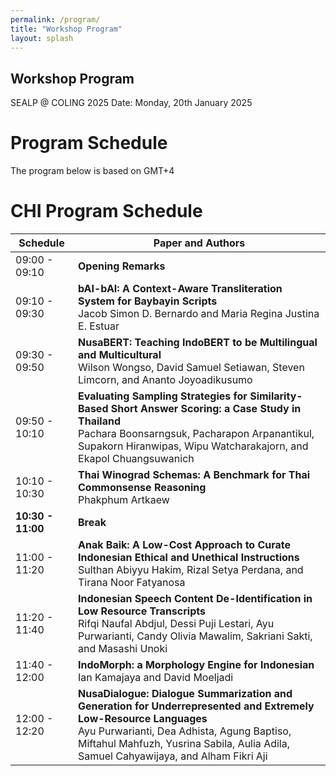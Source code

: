 ```yaml
---
permalink: /program/
title: "Workshop Program"
layout: splash
---
```


## Workshop Program

SEALP @ COLING 2025
Date: Monday, 20th January 2025



# Program Schedule

The program below is based on GMT+4

# CHI Program Schedule

| **Schedule**   | **Paper and Authors**                                                                                     |
|-----------------|----------------------------------------------------------------------------------------------------------|
| 09:00 - 09:10  | **Opening Remarks**                                                                                       |
| 09:10 - 09:30  | **bAI-bAI: A Context-Aware Transliteration System for Baybayin Scripts** <br> Jacob Simon D. Bernardo and Maria Regina Justina E. Estuar |
| 09:30 - 09:50  | **NusaBERT: Teaching IndoBERT to be Multilingual and Multicultural** <br> Wilson Wongso, David Samuel Setiawan, Steven Limcorn, and Ananto Joyoadikusumo |
| 09:50 - 10:10  | **Evaluating Sampling Strategies for Similarity-Based Short Answer Scoring: a Case Study in Thailand** <br> Pachara Boonsarngsuk, Pacharapon Arpanantikul, Supakorn Hiranwipas, Wipu Watcharakajorn, and Ekapol Chuangsuwanich |
| 10:10 - 10:30  | **Thai Winograd Schemas: A Benchmark for Thai Commonsense Reasoning** <br> Phakphum Artkaew |
| **10:30 - 11:00** | **Break**                                                                                             |
| 11:00 - 11:20  | **Anak Baik: A Low-Cost Approach to Curate Indonesian Ethical and Unethical Instructions** <br> Sulthan Abiyyu Hakim, Rizal Setya Perdana, and Tirana Noor Fatyanosa |
| 11:20 - 11:40  | **Indonesian Speech Content De-Identification in Low Resource Transcripts** <br> Rifqi Naufal Abdjul, Dessi Puji Lestari, Ayu Purwarianti, Candy Olivia Mawalim, Sakriani Sakti, and Masashi Unoki |
| 11:40 - 12:00  | **IndoMorph: a Morphology Engine for Indonesian** <br> Ian Kamajaya and David Moeljadi |
| 12:00 - 12:20  | **NusaDialogue: Dialogue Summarization and Generation for Underrepresented and Extremely Low-Resource Languages** <br> Ayu Purwarianti, Dea Adhista, Agung Baptiso, Miftahul Mahfuzh, Yusrina Sabila, Aulia Adila, Samuel Cahyawijaya, and Alham Fikri Aji |


